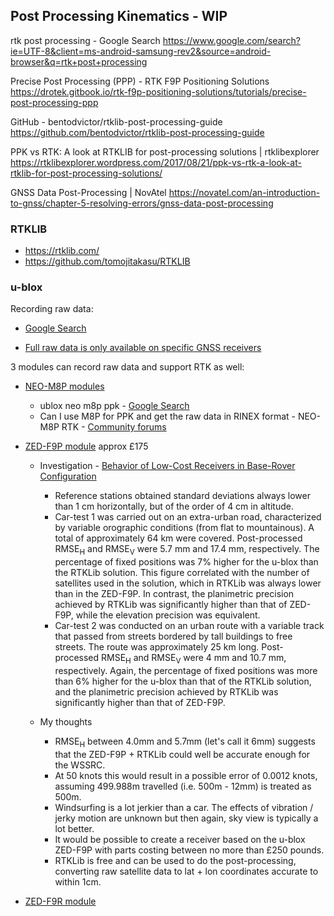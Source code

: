 ## Post Processing Kinematics - WIP

 rtk post processing - Google Search
 https://www.google.com/search?ie=UTF-8&client=ms-android-samsung-rev2&source=android-browser&q=rtk+post+processing

 Precise Post Processing (PPP) - RTK F9P Positioning Solutions
 https://drotek.gitbook.io/rtk-f9p-positioning-solutions/tutorials/precise-post-processing-ppp

 GitHub - bentodvictor/rtklib-post-processing-guide
 https://github.com/bentodvictor/rtklib-post-processing-guide

 PPK vs RTK: A look at RTKLIB for post-processing solutions | rtklibexplorer
 https://rtklibexplorer.wordpress.com/2017/08/21/ppk-vs-rtk-a-look-at-rtklib-for-post-processing-solutions/

 GNSS Data Post-Processing | NovAtel
 https://novatel.com/an-introduction-to-gnss/chapter-5-resolving-errors/gnss-data-post-processing



### RTKLIB

- https://rtklib.com/
- https://github.com/tomojitakasu/RTKLIB



### u-blox

Recording raw data:

- [Google Search](https://www.google.com/search?ie=UTF-8&client=ms-android-samsung-rev2&source=android-browser&q=rscording+raw+data+ublox+8)

- [Full raw data is only available on specific GNSS receivers ](https://www.u-blox.com/en/technologies/gnss-raw-data)



3 modules can record raw data and support RTK as well:

- [NEO-M8P modules](https://www.u-blox.com/en/product/neo-m8p-series)
  -  ublox neo m8p ppk - [Google Search](https://www.google.com/search?q=ublox+neo+m8p+ppk)
  - Can I use M8P for PPK and get the raw data in RINEX format - NEO-M8P RTK - [Community forums](https://community.drotek.com/t/can-i-use-m8p-for-ppk-and-get-the-raw-data-in-rinex-format/2817)

- [ZED-F9P module](https://www.u-blox.com/en/product/zed-f9p-module) approx £175
  - Investigation - [Behavior of Low-Cost Receivers in Base-Rover Configuration](https://www.ncbi.nlm.nih.gov/pmc/articles/PMC9002666/)
    - Reference stations obtained standard deviations always lower than 1 cm horizontally, but of the order of 4 cm in altitude.
    - Car-test 1 was carried out on an extra-urban road, characterized by variable orographic conditions (from flat to mountainous). A total of approximately 64 km were covered. Post-processed RMSE<sub>H</sub> and RMSE<sub>V</sub> were 5.7 mm and 17.4 mm, respectively. The percentage of fixed positions was 7% higher for the u-blox than the RTKLib solution. This figure correlated with the number of satellites used in the solution, which in RTKLib was always lower than in the ZED-F9P. In contrast, the planimetric precision achieved by RTKLib was significantly higher than that of ZED-F9P, while the elevation precision was equivalent.
    - Car-test 2 was conducted on an urban route with a variable track that passed from streets bordered by tall buildings to free streets. The route was approximately 25 km long. Post-processed RMSE<sub>H</sub> and RMSE<sub>V</sub> were 4 mm and 10.7 mm, respectively. Again, the percentage of fixed positions was more than 6% higher for the u-blox than that of the RTKLib solution, and the planimetric precision achieved by RTKLib was significantly higher than that of ZED-F9P.

  - My thoughts
    - RMSE<sub>H</sub> between 4.0mm and 5.7mm (let's call it 6mm) suggests that the ZED-F9P + RTKLib could well be accurate enough for the WSSRC.
    - At 50 knots this would result in a possible error of 0.0012 knots, assuming 499.988m travelled (i.e. 500m -  12mm) is treated as 500m.
    - Windsurfing is a lot jerkier than a car. The effects of vibration / jerky motion are unknown but then again, sky view is typically a lot better.
    - It would be possible to create a receiver based on the u-blox ZED-F9P with parts costing between no more than £250 pounds.
    - RTKLib is free and can be used to do the post-processing, converting raw satellite data to lat + lon coordinates accurate to within 1cm.

- [ZED-F9R module](https://www.u-blox.com/en/product/zed-f9r-module)

